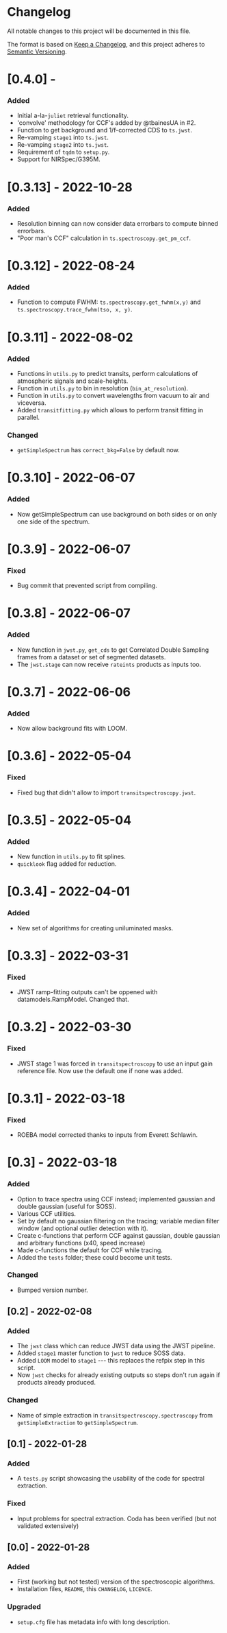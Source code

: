 # Changelog
All notable changes to this project will be documented in this file.

The format is based on [Keep a Changelog](https://keepachangelog.com/en/1.0.0/),
and this project adheres to [Semantic Versioning](https://semver.org/spec/v2.0.0.html).

# [0.4.0] - 
### Added
- Initial a-la-`juliet` retrieval functionality.
- 'convolve' methodology for CCF's added by @tbainesUA in #2.
- Function to get background and 1/f-corrected CDS to `ts.jwst`.
- Re-vamping `stage1` into `ts.jwst`.
- Re-vamping `stage2` into `ts.jwst`.
- Requirement of `tqdm` to `setup.py`.
- Support for NIRSpec/G395M.

# [0.3.13] - 2022-10-28
### Added
- Resolution binning can now consider data errorbars to compute binned errorbars.
- "Poor man's CCF" calculation in `ts.spectroscopy.get_pm_ccf`.

# [0.3.12] - 2022-08-24
### Added
- Function to compute FWHM: `ts.spectroscopy.get_fwhm(x,y)` and `ts.spectroscopy.trace_fwhm(tso, x, y)`.

# [0.3.11] - 2022-08-02
### Added
- Functions in `utils.py` to predict transits, perform calculations of atmospheric signals and scale-heights.
- Function in `utils.py` to bin in resolution (`bin_at_resolution`).
- Function in `utils.py` to convert wavelengths from vacuum to air and viceversa.
- Added `transitfitting.py` which allows to perform transit fitting in parallel.

### Changed
- `getSimpleSpectrum` has `correct_bkg=False` by default now.

# [0.3.10] - 2022-06-07
### Added
- Now getSimpleSpectrum can use background on both sides or on only one side of the spectrum.

# [0.3.9] - 2022-06-07
### Fixed
- Bug commit that prevented script from compiling.

# [0.3.8] - 2022-06-07
### Added
- New function in `jwst.py`, `get_cds` to get Correlated Double Sampling frames from a dataset or set of segmented datasets.
- The `jwst.stage` can now receive `rateints` products as inputs too.

# [0.3.7] - 2022-06-06
### Added
- Now allow background fits with LOOM.

# [0.3.6] - 2022-05-04
### Fixed
- Fixed bug that didn't allow to import `transitspectroscopy.jwst`.

# [0.3.5] - 2022-05-04
### Added
- New function in `utils.py` to fit splines.
- `quicklook` flag added for reduction.

# [0.3.4] - 2022-04-01
### Added
- New set of algorithms for creating uniluminated masks.

# [0.3.3] - 2022-03-31
### Fixed
- JWST ramp-fitting outputs can't be oppened with datamodels.RampModel. Changed that.

# [0.3.2] - 2022-03-30
### Fixed
- JWST stage 1 was forced in `transitspectroscopy` to use an input gain reference file. Now use the default one if none was added.

# [0.3.1] - 2022-03-18
### Fixed
- ROEBA model corrected thanks to inputs from Everett Schlawin.

# [0.3] - 2022-03-18
### Added
- Option to trace spectra using CCF instead; implemented gaussian and double gaussian (useful for SOSS).
- Various CCF utilities.
- Set by default no gaussian filtering on the tracing; variable median filter window (and optional outlier detection with it).
- Create c-functions that perform CCF against gaussian, double gaussian and arbitrary functions (x40, speed increase)
- Made c-functions the default for CCF while tracing.
- Added the `tests` folder; these could become unit tests.
### Changed
- Bumped version number.

## [0.2] - 2022-02-08
### Added
- The `jwst` class which can reduce JWST data using the JWST pipeline.
- Added `stage1` master function to `jwst` to reduce SOSS data.
- Added `LOOM` model to `stage1` --- this replaces the refpix step in this script.
- Now `jwst` checks for already existing outputs so steps don't run again if products already produced.
### Changed
- Name of simple extraction in `transitspectroscopy.spectroscopy` from `getSimpleExtraction` to `getSimpleSpectrum`.

## [0.1] - 2022-01-28
### Added
- A `tests.py` script showcasing the usability of the code for spectral extraction.
### Fixed
- Input problems for spectral extraction. Coda has been verified (but not validated extensively)

## [0.0] - 2022-01-28
### Added
- First (working but not tested) version of the spectroscopic algorithms.
- Installation files, `README`, this `CHANGELOG`, `LICENCE`.
### Upgraded
- `setup.cfg` file has metadata info with long description.
